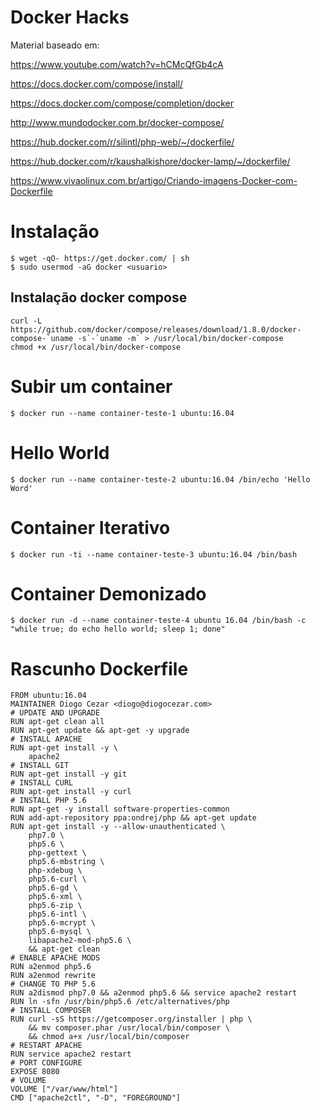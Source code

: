 # Docker Hacks

Material baseado em: 

https://www.youtube.com/watch?v=hCMcQfGb4cA

https://docs.docker.com/compose/install/

https://docs.docker.com/compose/completion/docker

http://www.mundodocker.com.br/docker-compose/

https://hub.docker.com/r/silintl/php-web/~/dockerfile/

https://hub.docker.com/r/kaushalkishore/docker-lamp/~/dockerfile/

https://www.vivaolinux.com.br/artigo/Criando-imagens-Docker-com-Dockerfile

# Instalação

```
$ wget -qO- https://get.docker.com/ | sh
$ sudo usermod -aG docker <usuario>
```

## Instalação docker compose

```
curl -L https://github.com/docker/compose/releases/download/1.8.0/docker-compose-`uname -s`-`uname -m` > /usr/local/bin/docker-compose
chmod +x /usr/local/bin/docker-compose
```

# Subir um container

```
$ docker run --name container-teste-1 ubuntu:16.04
```

# Hello World

```
$ docker run --name container-teste-2 ubuntu:16.04 /bin/echo 'Hello Word'
```

# Container Iterativo

```
$ docker run -ti --name container-teste-3 ubuntu:16.04 /bin/bash
```

# Container Demonizado

```
$ docker run -d --name container-teste-4 ubuntu 16.04 /bin/bash -c "while true; do echo hello world; sleep 1; done"
```

# Rascunho Dockerfile

```
FROM ubuntu:16.04
MAINTAINER Diogo Cezar <diogo@diogocezar.com>
# UPDATE AND UPGRADE
RUN apt-get clean all
RUN apt-get update && apt-get -y upgrade
# INSTALL APACHE
RUN apt-get install -y \
    apache2
# INSTALL GIT
RUN apt-get install -y git
# INSTALL CURL
RUN apt-get install -y curl
# INSTALL PHP 5.6
RUN apt-get -y install software-properties-common
RUN add-apt-repository ppa:ondrej/php && apt-get update
RUN apt-get install -y --allow-unauthenticated \
    php7.0 \
    php5.6 \
    php-gettext \
    php5.6-mbstring \
    php-xdebug \
    php5.6-curl \
    php5.6-gd \
    php5.6-xml \
    php5.6-zip \
    php5.6-intl \
    php5.6-mcrypt \
    php5.6-mysql \
    libapache2-mod-php5.6 \
    && apt-get clean
# ENABLE APACHE MODS
RUN a2enmod php5.6
RUN a2enmod rewrite
# CHANGE TO PHP 5.6
RUN a2dismod php7.0 && a2enmod php5.6 && service apache2 restart
RUN ln -sfn /usr/bin/php5.6 /etc/alternatives/php
# INSTALL COMPOSER
RUN curl -sS https://getcomposer.org/installer | php \
    && mv composer.phar /usr/local/bin/composer \
    && chmod a+x /usr/local/bin/composer
# RESTART APACHE
RUN service apache2 restart
# PORT CONFIGURE
EXPOSE 8080
# VOLUME
VOLUME ["/var/www/html"]
CMD ["apache2ctl", "-D", "FOREGROUND"]
```
